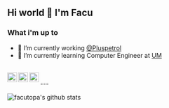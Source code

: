 ## Hi world 👋 I'm Facu

### What i'm up to
- 🔭 I’m currently working [@Pluspetrol](https://www.pluspetrol.net/)
- 🌱 I’m currently learning Computer Engineer at [UM](https://www.unimoron.edu.ar/)

<br/>
<a href="https://twitter.com/facutopa">
<img align="left" alt="My Twitter with my owns opinions" width="22px" src="https://icongr.am/fontawesome/twitter.svg?size=128&color=70c8ff" />
</a>
<a href="https://www.linkedin.com/in/facundotopa/">
<img align="left" alt="My Linkedin" width="22px" src="https://icongr.am/fontawesome/linkedin.svg?size=128&color=70c8ff" />
</a>
<a href="https://www.instagram.com/facutopa/">
<img align="left" alt="Facu Topa Instagram" width="22px" src="https://icongr.am/fontawesome/instagram.svg?size=128&color=70c8ff" />
</a>
<br/>
---

![facutopa's github stats](https://github-readme-stats.vercel.app/api?username=facutopa&show_icons=true&hide_border=true)
